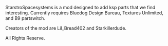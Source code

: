 StarstroSpacesystems is a mod designed to add ksp parts that we find interesting. Currently requires Bluedog Design Bureau, Textures Unlimited, and B9 partswitch.

Creators of the mod are Lil_Bread402 and Starkillerdude.

All Rights Reserve.

